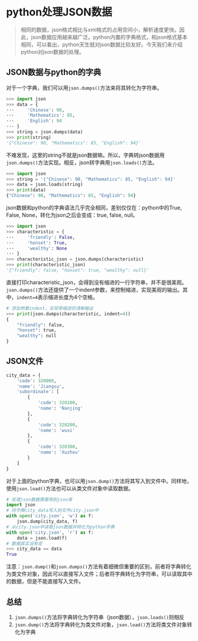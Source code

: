 # python处理JSON数据

> 相同的数据，json格式相比与xml格式的占用空间小，解析速度更快。因此，json数据应用越来越广泛。python内置的字典格式，和json格式基本相同，可以看出，python天生就对json数据比较友好。今天我们来介绍python对json数据的处理。

## JSON数据与python的字典

对于一个字典，我们可以用`json.dumps()`方法来将其转化为字符串。

```python
>>> import json
>>> data = {
···     'Chinese': 90,
···     'Mathematics': 85,
···     'English': 94
··· }
>>> string = json.dumps(data)
>>> print(string)
'{"Chinese": 90, "Mathematics": 85, "English": 94}'

```

不难发现，这里的string不就是json数据嘛。所以，字典转json数据用`json.dumps()`方法实现。相反，json转字典用`json.loads()`方法。

```python
>>> import json
>>> string = '{"Chinese": 90, "Mathematics": 85, "English": 94}'
>>> data = json.loads(string)
>>> print(data)
{"Chinese": 90, "Mathematics": 85, "English": 94}	
```

json数据和python的字典语法几乎完全相同，差别仅仅在：python中的True, False, None，转化为json之后会变成：true, false, null。

```python
>>> import json
>>> characteristic = {
···     'friendly': False,
···     'honset': True,
···     'wealthy': None
··· }
>>> characteristic_json = json.dumps(characteristic)
>>> print(characteristic_json)
'{"friendly": false, "honset": true, "wealthy": null}'

```

直接打印characteristic_json，会得到没有缩进的一行字符串，并不是很美观。`json.dumps()`方法还提供了一个indent参数，来控制缩进，实现美观的输出。其中，`indent=4`表示缩进长度为4个空格。

```python
# 添加参数indent，实现带缩进的清晰输出
>>> print(json.dumps(characteristic, indent=4))
{
    "friendly": false,
    "honset": true,
    "wealthy": null
}
```

##  JSON文件

```python
city_data = {
    'code': 320000,
    'name': 'Jiangsu',
    'subordinate': [
        {
            'code': 320100,
            'name': 'Nanjing'
        },
        {
            'code': 320200,
            'name': 'wuxi'
        },
        {
            'code': 320300,
            'name': 'Xuzhou'
        }
    ]
}
```

对于上面的python字典，也可以用`json.dump()`方法将其写入到文件中。同样地，使用`json.load()`方法也可以从类文件对象中读取数据。

```python
# 处理json数据需要用到json库
import json
# 将字典city_data写入到文件city.json中
with open('city.json', 'w') as f:
    json.dump(city_data, f)
# 从city.json中读取json数据并转化为python字典
with open('city.json', 'r') as f:
	data = json.load(f)
# 数据其实没有变
>>> city_data == data
True
```

注意：`json.dump()`和`json.dumps()`方法有着细微但重要的区别，前者将字典转化为类文件对象，因此可以直接写入文件；后者将字典转化为字符串，可以读取其中的数据，但是不能直接写入文件。

## 总结

1. `json.dumps()`方法将字典转化为字符串（json数据），`json.loads()`则相反
2. `json.dump()`方法将字典转化为类文件对象，`json.load()`方法将类文件对象转化为字典

